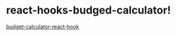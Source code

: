 # react-hooks-budged-calculator!

[budget-calculator-react-hook](https://user-images.githubusercontent.com/46208188/201399615-07e9439a-47a5-4f0a-94c6-fcce78a2f410.gif)
